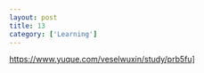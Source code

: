 ```yaml
---
layout: post
title: 13
category: ['Learning']
---
```


https://www.yuque.com/veselwuxin/study/prb5fu]


